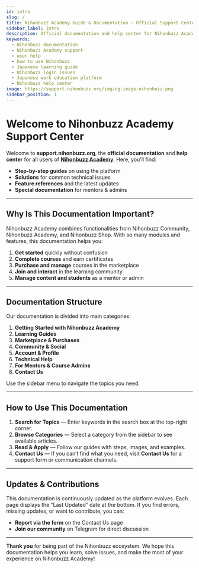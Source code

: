 ```yaml
---
id: intro
slug: /
title: Nihonbuzz Academy Guide & Documentation – Official Support Center
sidebar_label: Intro
description: Official documentation and help center for Nihonbuzz Academy users. Find technical guides, common troubleshooting solutions, and feature documentation.
keywords:
  - Nihonbuzz documentation
  - Nihonbuzz Academy support
  - user help
  - how to use Nihonbuzz
  - Japanese learning guide
  - Nihonbuzz login issues
  - Japanese work education platform
  - Nihonbuzz help center
image: https://support.nihonbuzz.org/img/og-image-nihonbuzz.png
sidebar_position: 1
---
```


# Welcome to Nihonbuzz Academy Support Center

Welcome to **support.nihonbuzz.org**, the **official documentation** and **help center** for all users of **[Nihonbuzz Academy](https://academy.nihonbuzz.org/)**. Here, you’ll find:

- **Step-by-step guides** on using the platform  
- **Solutions** for common technical issues  
- **Feature references** and the latest updates  
- **Special documentation** for mentors & admins  

---

## Why Is This Documentation Important?

Nihonbuzz Academy combines functionalities from Nihonbuzz Community, Nihonbuzz Academy, and Nihonbuzz Shop. With so many modules and features, this documentation helps you:

1. **Get started** quickly without confusion  
2. **Complete courses** and earn certificates  
3. **Purchase and manage** courses in the marketplace  
4. **Join and interact** in the learning community  
5. **Manage content and students** as a mentor or admin  

---

## Documentation Structure

Our documentation is divided into main categories:

1. **Getting Started with Nihonbuzz Academy**  
2. **Learning Guides**  
3. **Marketplace & Purchases**  
4. **Community & Social**  
5. **Account & Profile**  
6. **Technical Help**  
7. **For Mentors & Course Admins**  
8. **Contact Us**

Use the sidebar menu to navigate the topics you need.

---

## How to Use This Documentation

1. **Search for Topics** — Enter keywords in the search box at the top-right corner.  
2. **Browse Categories** — Select a category from the sidebar to see available articles.  
3. **Read & Apply** — Follow our guides with steps, images, and examples.  
4. **Contact Us** — If you can’t find what you need, visit **Contact Us** for a support form or communication channels.

---

## Updates & Contributions

This documentation is continuously updated as the platform evolves. Each page displays the “Last Updated” date at the bottom. If you find errors, missing updates, or want to contribute, you can:

- **Report via the form** on the Contact Us page  
- **Join our community** on Telegram for direct discussion  

---

**Thank you** for being part of the Nihonbuzz ecosystem. We hope this documentation helps you learn, solve issues, and make the most of your experience on Nihonbuzz Academy!
